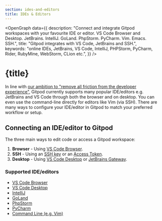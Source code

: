 ```yaml
---
section: ides-and-editors
title: IDEs & Editors
---
```


<script context="module">
  export const prerender = true;
</script>

<script lang="ts">
    import OpenGraph from "$lib/components/open-graph.svelte";
</script>

<OpenGraph
data={{
    description:
      "Connect and integrate Gitpod workspaces with your favourite IDE or editor. VS Code Browser and Desktop. JetBrains. IntelliJ. GoLand. PhpStorm. PyCharm. Vim. Emacs. SSH.",
    title: "Gitpod integrates with VS Code, JetBrains and SSH.",
    keywords: "online IDEs, JetBrains, VS Code, IntelliJ, PHPStorm, PyCharm, Rider, RubyMine, WebStorm, CLion etc.",
  }}
/>

# {title}

In line with [our ambition to "remove all friction from the developer experience"](https://www.notion.so/gitpod/Values-Attributes-2ed4c2f93c84499b98e3b5389980992e), Gitpod currently supports many popular IDE/editors e.g. JetBrains and VS Code through both the browser and on desktop. You can even use the command-line directly for editors like Vim (via SSH). There are many ways to configure your IDE/editor in Gitpod to match your preferred workflow or setup.

## Connecting an IDE/editor to Gitpod

The three main ways to edit code or access a Gitpod workspace:

1. **Browser** - Using [VS Code Browser](./ides-and-editors/vscode-browser).
2. **SSH** - Using an [SSH key](./ides-and-editors/command-line#ssh-key-access) or an [Access Token](./ides-and-editors/command-line#access-token-ssh).
3. **Desktop** - Using [VS Code Desktop](ides-and-editors/vscode) or [JetBrains Gateway](./ides-and-editors/jetbrains-gateway).

### Supported IDE/editors

- [VS Code Browser](ides-and-editors/vscode-browser)
- [VS Code Desktop](ides-and-editors/vscode)
- [IntelliJ](ides-and-editors/intellij)
- [GoLand](ides-and-editors/goland)
- [PhpStorm](ides-and-editors/phpstorm)
- [PyCharm](ides-and-editors/pycharm)
- [Command Line (e.g. Vim)](ides-and-editors/command-line)

